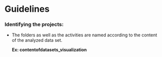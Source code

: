 # Guidelines

### Identifying the projects:

- The folders as well as the activities are named according to the content of the analyzed data set.
 
  **Ex: contentofdatasets_visualization**
